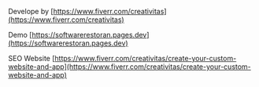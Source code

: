 Develope by
[https://www.fiverr.com/creativitas](https://www.fiverr.com/creativitas)

Demo [https://softwarerestoran.pages.dev](https://softwarerestoran.pages.dev)

SEO Website
[https://www.fiverr.com/creativitas/create-your-custom-website-and-app](https://www.fiverr.com/creativitas/create-your-custom-website-and-app)
